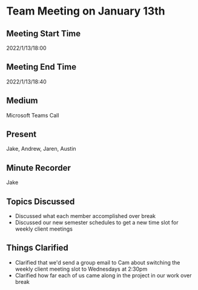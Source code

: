 # Team Meeting on January 13th
## Meeting Start Time
2022/1/13/18:00

## Meeting End Time
2022/1/13/18:40

## Medium
Microsoft Teams Call

## Present
Jake, Andrew, Jaren, Austin

## Minute Recorder
Jake

## Topics Discussed
<ul>
    <li>Discussed what each member accomplished over break
    <li>Discussed our new semester schedules to get a new time slot for weekly client meetings
</ul>

## Things Clarified
<ul>
    <li>Clarified that we'd send a group email to Cam about switching the weekly client meeting slot to Wednesdays at 2:30pm
    <li>Clarified how far each of us came along in the project in our work over break
</ul>